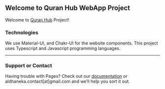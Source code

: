 ## Welcome to Quran Hub WebApp Project

Welcome to [Quran Hub](https://quranhub.vercel.app) Project!

### Technologies

We use Material-UI, and Chakr-UI for the website components. This project uses Typescript and Javascript programming languages.

---

### Support or Contact

Having trouble with Pages? Check out our [documentation](https://github.com/Aldhanekaa/Quran/wiki) or aldhaneka.contact\[at\]gmail.com and we’ll help you sort it out.
